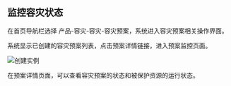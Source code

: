  ## 监控容灾状态
 
 在首页导航栏选择 产品-容灾-容灾-容灾预案，系统进入容灾预案相关操作界面。
 
 系统显示已创建的容灾预案列表，点击预案详情链接，进入预案监控页面。
 
![创建实例](https://github.com/yangwla/cn/blob/patch-5/image/JD-Cloud-DRS/monitor-plan.png)

在预案详情页面，可以查看容灾预案的状态和被保护资源的运行状态。
